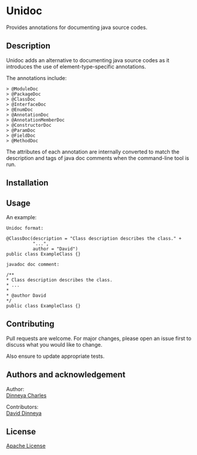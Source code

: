 # Unidoc

Provides annotations for documenting java source codes.

## Description

Unidoc adds an alternative to documenting java source codes as it introduces the use of element-type-specific annotations. 

The annotations include:

    > @ModuleDoc
    > @PackageDoc
    > @ClassDoc
    > @InterfaceDoc
    > @EnumDoc
    > @AnnotationDoc
    > @AnnotationMemberDoc
    > @ConstructorDoc
    > @ParamDoc
    > @FieldDoc
    > @MethodDoc
     
      
The attributes of each annotation are internally converted to match the description and tags of java doc comments when the command-line tool is run.
    
## Installation

## Usage

An example:

```
Unidoc format:

@ClassDoc(description = "Class description describes the class." + 
          "...", 
          author = "David")
public class ExampleClass {}

```

```
javadoc doc comment:

/**
* Class description describes the class.
* ...
*
* @author David
*/
public class ExampleClass {}

```

  

## Contributing

Pull requests are welcome. For major changes, please open an issue first to discuss what you would like to change.

Also ensure to update appropriate tests.

## Authors and acknowledgement

Author: \
[Dinneya Charles](https://www.linkedin.com/in/dinneya-charles-a55801139/)

Contributors:\
[David Dinneya](https://www.linkedin.com/in/david-dinneya-aa38ba198/)

## License

[Apache License](http://www.apache.org/licenses/)
 